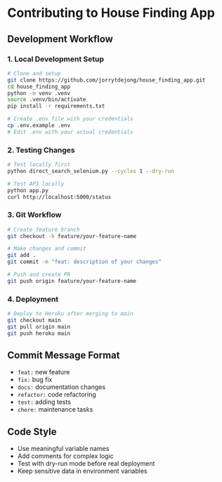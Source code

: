 # Contributing to House Finding App

## Development Workflow

### 1. Local Development Setup
```bash
# Clone and setup
git clone https://github.com/jorrytdejong/house_finding_app.git
cd house_finding_app
python -m venv .venv
source .venv/bin/activate
pip install -r requirements.txt

# Create .env file with your credentials
cp .env.example .env
# Edit .env with your actual credentials
```

### 2. Testing Changes
```bash
# Test locally first
python direct_search_selenium.py --cycles 1 --dry-run

# Test API locally
python app.py
curl http://localhost:5000/status
```

### 3. Git Workflow
```bash
# Create feature branch
git checkout -b feature/your-feature-name

# Make changes and commit
git add .
git commit -m "feat: description of your changes"

# Push and create PR
git push origin feature/your-feature-name
```

### 4. Deployment
```bash
# Deploy to Heroku after merging to main
git checkout main
git pull origin main
git push heroku main
```

## Commit Message Format
- `feat:` new feature
- `fix:` bug fix
- `docs:` documentation changes
- `refactor:` code refactoring
- `test:` adding tests
- `chore:` maintenance tasks

## Code Style
- Use meaningful variable names
- Add comments for complex logic
- Test with dry-run mode before real deployment
- Keep sensitive data in environment variables
